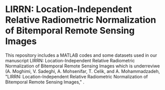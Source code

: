 # LIRRN: Location-Independent Relative Radiometric Normalization of Bitemporal Remote Sensing Images

This repository includes a MATLAB codes and some datasets used in our manuscript LIRRN: Location-Independent Relative Radiometric Normalization of Bitemporal Remote Sensing Images which is underreviwe (A. Moghimi, V. Sadeghi, A. Mohsenifar, T. Celik, and A. Mohammadzadeh, "LIRRN: Location-Independent Relative Radiometric Normalization of Bitemporal Remote Sensing Images," . 
